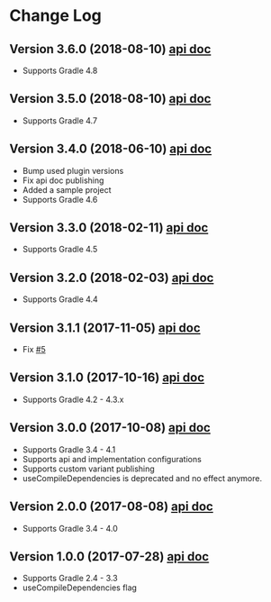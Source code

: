 # Change Log

## Version 3.6.0 (2018-08-10) [api doc](https://wupdigital.github.io/android-maven-publish/groovydoc/3.6.0/index.html)
* Supports Gradle 4.8

## Version 3.5.0 (2018-08-10) [api doc](https://wupdigital.github.io/android-maven-publish/groovydoc/3.5.0/index.html)
* Supports Gradle 4.7

## Version 3.4.0 (2018-06-10) [api doc](https://wupdigital.github.io/android-maven-publish/groovydoc/3.4.0/index.html)
* Bump used plugin versions
* Fix api doc publishing
* Added a sample project
* Supports Gradle 4.6

## Version 3.3.0 (2018-02-11) [api doc](https://wupdigital.github.io/android-maven-publish/groovydoc/3.3.0/index.html)

* Supports Gradle 4.5

## Version 3.2.0 (2018-02-03) [api doc](https://wupdigital.github.io/android-maven-publish/groovydoc/3.2.0/index.html)

* Supports Gradle 4.4

## Version 3.1.1 (2017-11-05) [api doc](https://wupdigital.github.io/android-maven-publish/groovydoc/3.1.1/index.html)

* Fix [#5](https://github.com/wupdigital/android-maven-publish/issues/5)

## Version 3.1.0 (2017-10-16) [api doc](https://wupdigital.github.io/android-maven-publish/groovydoc/3.1.0/index.html)

* Supports Gradle 4.2 - 4.3.x

## Version 3.0.0 (2017-10-08) [api doc](https://wupdigital.github.io/android-maven-publish/groovydoc/3.0.0/index.html)

* Supports Gradle 3.4 - 4.1
* Supports api and implementation configurations
* Supports custom variant publishing
* useCompileDependencies is deprecated and no effect anymore.

## Version 2.0.0 (2017-08-08) [api doc](https://wupdigital.github.io/android-maven-publish/groovydoc/2.0.0/index.html)

* Supports Gradle 3.4 - 4.0

## Version 1.0.0 (2017-07-28) [api doc](https://wupdigital.github.io/android-maven-publish/groovydoc/1.0.0/index.html)

* Supports Gradle 2.4 - 3.3
* useCompileDependencies flag